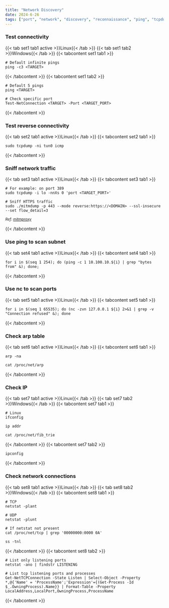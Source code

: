 ```yaml
---
title: "Network Discovery"
date: 2024-6-26
tags: ["port", "network", "discovery", "reconnaissance", "ping", "tcpdump", "Windows", "Linux"]
---
```


### Test connectivity

{{< tab set1 tab1 active >}}Linux{{< /tab >}}
{{< tab set1 tab2 >}}Windows{{< /tab >}}
{{< tabcontent set1 tab1 >}}

```console
# Default infinite pings
ping -c3 <TARGET>
```

{{< /tabcontent >}}
{{< tabcontent set1 tab2 >}}

```console
# Default 5 pings
ping <TARGET>
```

```console
# Check specific port
Test-NetConnection <TARGET> -Port <TARGET_PORT>
```

{{< /tabcontent >}}

### Test reverse connectivity

{{< tab set2 tab1 active >}}Linux{{< /tab >}}
{{< tabcontent set2 tab1 >}}

```console
sudo tcpdump -ni tun0 icmp
```

{{< /tabcontent >}}

### Sniff network traffic

{{< tab set3 tab1 active >}}Linux{{< /tab >}}
{{< tabcontent set3 tab1 >}}

```console
# For example: on port 389
sudo tcpdump -i lo -nnXs 0 'port <TARGET_PORT>'
```

```console
# Sniff HTTPS traffic
sudo ./mitmdump -p 443 --mode reverse:https://<DOMAIN> --ssl-insecure --set flow_detail=3
```

<small>*Ref: [mitmproxy](https://mitmproxy.org/)*</small>

{{< /tabcontent >}}

### Use ping to scan subnet

{{< tab set4 tab1 active >}}Linux{{< /tab >}}
{{< tabcontent set4 tab1 >}}

```console
for i in $(seq 1 254); do (ping -c 1 10.100.10.${i} | grep "bytes from" &); done;
```

{{< /tabcontent >}}

### Use nc to scan ports

{{< tab set5 tab1 active >}}Linux{{< /tab >}}
{{< tabcontent set5 tab1 >}}

```console
for i in $(seq 1 65535); do (nc -zvn 127.0.0.1 ${i} 2>&1 | grep -v "Connection refused" &); done
```

{{< /tabcontent >}}

### Check arp table

{{< tab set6 tab1 active >}}Linux{{< /tab >}}
{{< tabcontent set6 tab1 >}}

```console
arp -na
```

```console
cat /proc/net/arp
```

{{< /tabcontent >}}

### Check IP

{{< tab set7 tab1 active >}}Linux{{< /tab >}}
{{< tab set7 tab2 >}}Windows{{< /tab >}}
{{< tabcontent set7 tab1 >}}

```console
# Linux
ifconfig
```

```console
ip addr
```

```console
cat /proc/net/fib_trie
```

{{< /tabcontent >}}
{{< tabcontent set7 tab2 >}}

```console
ipconfig
```

{{< /tabcontent >}}

### Check network connections

{{< tab set8 tab1 active >}}Linux{{< /tab >}}
{{< tab set8 tab2 >}}Windows{{< /tab >}}
{{< tabcontent set8 tab1 >}}

```console
# TCP
netstat -plant
```

```console
# UDP
netstat -plunt
```

```console
# If netstat not present
cat /proc/net/tcp | grep '00000000:0000 0A'
```

```console
ss -tnl
```

{{< /tabcontent >}}
{{< tabcontent set8 tab2 >}}

```console
# List only listening ports
netstat -ano | findstr LISTENING
```

```console
# List tcp listening ports and processes
Get-NetTCPConnection -State Listen | Select-Object -Property *,@{'Name' = 'ProcessName';'Expression'={(Get-Process -Id $_.OwningProcess).Name}} | Format-Table -Property LocalAddress,LocalPort,OwningProcess,ProcessName
```

{{< /tabcontent >}}
